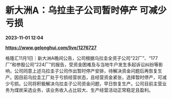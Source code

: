 # 新大洲A：乌拉圭子公司暂时停产 可减少亏损

**2023-11-01 12:04**

**https://www.gelonghui.com/live/1276727**

格隆汇11月1日｜新大洲A晚间公告，公司根据乌拉圭全资子公司“22厂”、“177厂”和参股公司“224厂”的报告，受资金困难及与当地牛户发生多起诉讼纠纷等影响，公司同意上述乌拉圭子公司作出暂时停产安排，待解决资金问题后再恢复生产。因目前乌拉圭工厂处于亏损经营状态，且经营资金紧张，选择暂时停产，可减少亏损。公司将积极解决乌拉圭子公司资金问题，早日恢复生产。公司目前主营业务为煤炭采选业务，该业务收入占比较大、生产经营活动正常稳定且盈利。